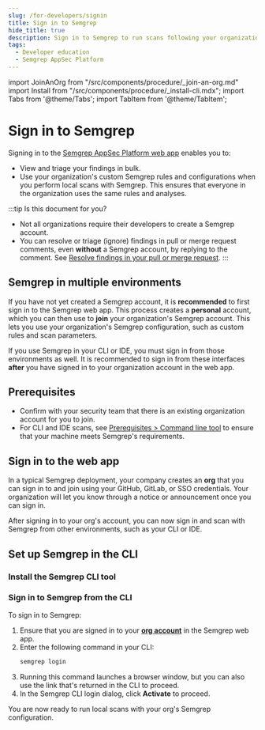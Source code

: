 ```yaml
---
slug: /for-developers/signin
title: Sign in to Semgrep
hide_title: true
description: Sign in to Semgrep to run scans following your organization's Semgrep deployment.
tags:
  - Developer education
  - Semgrep AppSec Platform
---
```


import JoinAnOrg from "/src/components/procedure/_join-an-org.md"
import Install from "/src/components/procedure/_install-cli.mdx";
import Tabs from '@theme/Tabs';
import TabItem from '@theme/TabItem';

# Sign in to Semgrep

Signing in to the [<i class="fas fa-external-link fa-xs"></i> Semgrep AppSec Platform web app](https://semgrep.dev/login) enables you to:

- View and triage your findings in bulk.
- Use your organization's custom Semgrep rules and configurations when you perform local scans with Semgrep. This ensures that everyone in the organization uses the same rules and analyses.

:::tip Is this document for you?
- Not all organizations require their developers to create a Semgrep account.
- You can resolve or triage (ignore) findings in pull or merge request comments, even **without** a Semgrep account, by replying to the comment. See [Resolve findings in your pull or merge request](/for-developers/resolve-findings-through-comments).
:::

## Semgrep in multiple environments

If you have not yet created a Semgrep account, it is **recommended** to first sign in to the Semgrep web app. This process creates a **personal** account, which you can then use to **join** your organization's Semgrep account. This lets you use your organization's Semgrep configuration, such as custom rules and scan parameters.

If you use Semgrep in your CLI or IDE, you must sign in from those environments as well. It is recommended to sign in from these interfaces **after** you have signed in to your organization account in the web app.

## Prerequisites

- Confirm with your security team that there is an existing organization account for you to join.
- For CLI and IDE scans, see [Prerequisites > Command line tool](/prerequisites#semgrep-command-line-tool) to ensure that your machine meets Semgrep's requirements.

## Sign in to the web app

In a typical Semgrep deployment, your company creates an **org** that you can sign in to and join using your GitHub, GitLab, or SSO credentials. Your organization will let you know through a notice or announcement once you can sign in.

 <JoinAnOrg />

After signing in to your org's account, you can now sign in and scan with Semgrep from other environments, such as your CLI or IDE.

## Set up Semgrep in the CLI

### Install the Semgrep CLI tool

<Install />

### Sign in to Semgrep from the CLI

To sign in to Semgrep:

1. Ensure that you are signed in to your **[org account](#sign-in-to-the-web-app)** in the Semgrep web app.
1. Enter the following command in your CLI:
    ```bash
    semgrep login
    ``` 
1. Running this command launches a browser window, but you can also use the link that's returned in the CLI to proceed.
1. In the Semgrep CLI login dialog, click **Activate** to proceed.

You are now ready to run local scans with your org's Semgrep configuration.


